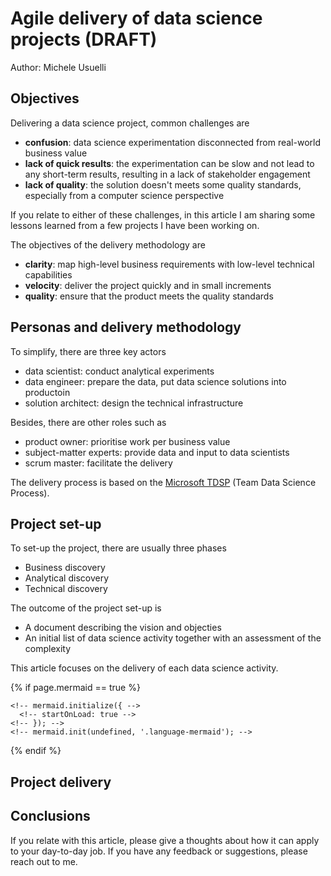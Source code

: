 
# Agile delivery of data science projects (DRAFT)

Author: Michele Usuelli

## Objectives

Delivering a data science project, common challenges are
- **confusion**: data science experimentation disconnected from real-world business value
- **lack of quick results**: the experimentation can be slow and not lead to any short-term results, resulting in a lack of stakeholder engagement
- **lack of quality**: the solution doesn't meets some quality standards, especially from a computer science perspective

If you relate to either of these challenges, in this article I am sharing some lessons learned from a few projects I have been working on.

The objectives of the delivery methodology are
- **clarity**: map high-level business requirements with low-level technical capabilities
- **velocity**: deliver the project quickly and in small increments
- **quality**: ensure that the product meets the quality standards


## Personas and delivery methodology

To simplify, there are three key actors
- data scientist: conduct analytical experiments
- data engineer: prepare the data, put data science solutions into productoin
- solution architect: design the technical infrastructure

Besides, there are other roles such as
- product owner: prioritise work per business value
- subject-matter experts: provide data and input to data scientists
- scrum master: facilitate the delivery

The delivery process is based on the [Microsoft TDSP](https://docs.microsoft.com/en-us/azure/machine-learning/team-data-science-process/overview) (Team Data Science Process).

## Project set-up

To set-up the project, there are usually three phases
- Business discovery
- Analytical discovery
- Technical discovery

The outcome of the project set-up is
- A document describing the vision and objecties
- An initial list of data science activity together with an assessment of the complexity

This article focuses on the delivery of each data science activity.


{% if page.mermaid == true %}
<!-- <script> -->
  <!-- window.Lazyload.js('https://cdnjs.cloudflare.com/ajax/libs/mermaid/8.0.0/mermaid.min.js', function() { -->
    <!-- mermaid.initialize({ -->
      <!-- startOnLoad: true -->
    <!-- }); -->
    <!-- mermaid.init(undefined, '.language-mermaid'); -->
  <!-- }); -->
<!-- </script> -->
<script src="https://cdnjs.cloudflare.com/ajax/libs/mermaid/8.0.0/mermaid.min.js"></script>
<script>
var config = {
    startOnLoad:true,
    theme: 'forest',
    flowchart:{
            useMaxWidth:false,
            htmlLabels:true
        }
};
mermaid.initialize(config);
mermaid.init(undefined, '.language-mermaid');
</script>
{% endif %}


## Project delivery


## Conclusions

If you relate with this article, please give a thoughts about how it can apply to your day-to-day job. If you have any feedback or suggestions, please reach out to me.

